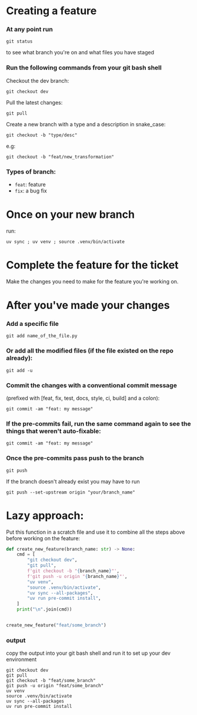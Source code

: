 # Creating a feature

### At any point run
```shell
git status
```

to see what branch you're on and what files you have staged

### Run the following commands from your git bash shell
Checkout the dev branch:
```shell
git checkout dev
```

Pull the latest changes:
```shell
git pull
```

Create a new branch with a type and a description in snake_case:

```shell
git checkout -b "type/desc"
```

e.g:

```shell
git checkout -b "feat/new_transformation"
```

### Types of branch:
- `feat`: feature
- `fix`: a bug fix

# Once on your new branch

run:
```shell
uv sync ; uv venv ; source .venv/bin/activate
```

# Complete the feature for the ticket
Make the changes you need to make for the feature you're working on.

# After you've made your changes

### Add a specific file

```shell
git add name_of_the_file.py
```

### Or add all the modified files (if the file existed on the repo already):

```shell
git add -u
```

### Commit the changes with a conventional commit message

(prefixed with [feat, fix, test, docs, style, ci, build] and a colon):

```shell
git commit -am "feat: my message"
```

### If the pre-commits fail, run the same command again to see the things that weren't auto-fixable:

```shell
git commit -am "feat: my message"
```


### Once the pre-commits pass push to the branch
```shell
git push
```

If the branch doesn't already exist you may have to run

```shell
git push --set-upstream origin "your/branch_name"
```


# Lazy approach:
Put this function in a scratch file and use it to combine all the steps above before working on the feature:
```python
def create_new_feature(branch_name: str) -> None:
    cmd = [
        "git checkout dev",
        "git pull",
        f'git checkout -b "{branch_name}"',
        f'git push -u origin "{branch_name}"',
        "uv venv",
        "source .venv/bin/activate",
        "uv sync --all-packages",
        "uv run pre-commit install",
    ]
    print("\n".join(cmd))


create_new_feature("feat/some_branch")
```
### output
copy the output into your git bash shell and run it to set up your dev environment
```shell
git checkout dev
git pull
git checkout -b "feat/some_branch"
git push -u origin "feat/some_branch"
uv venv
source .venv/bin/activate
uv sync --all-packages
uv run pre-commit install
```
